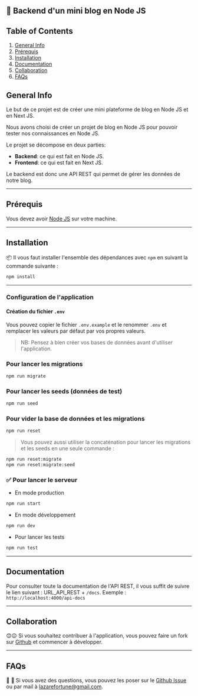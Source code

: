 ## 🌄 Backend d'un mini blog en Node JS

## Table of Contents

1. [General Info](#general-info)
2. [Prérequis](#prérequis)
3. [Installation](#installation)
4. [Documentation](#documentation)
5. [Collaboration](#collaboration)
6. [FAQs](#faqs)

## General Info

Le but de ce projet est de créer une mini plateforme de blog en Node JS et en Next JS.

Nous avons choisi de créer un projet de blog en Node JS pour pouvoir tester nos connaissances en Node JS.

Le projet se décompose en deux parties:

- **Backend**: ce qui est fait en Node JS.
- **Frontend**: ce qui est fait en Next JS.

Le backend est donc une API REST qui permet de gérer les données de notre blog.


---
## Prérequis

Vous devez avoir [Node JS](https://nodejs.org/en/) sur votre machine.

---
## Installation

📦 Il vous faut installer l'ensemble des dépendances avec `npm` en suivant la commande suivante :

```bash
npm install
```

---


### Configuration de l'application

#### Création du fichier `.env`

Vous pouvez copier le fichier `.env.example` et le renommer `.env` et remplacer les valeurs par défaut par vos propres valeurs.

> NB: Pensez à bien créer vos bases de données avant d'utiliser l'application.

### Pour lancer les migrations

```bash
npm run migrate
```

### Pour lancer les seeds (données de test)

```bash
npm run seed
```

### Pour vider la base de données et les migrations

```bash
npm run reset
```

> Vous pouvez aussi utiliser la concaténation pour lancer les migrations et les seeds en une seule commande :

```bash
npm run reset:migrate
npm run reset:migrate:seed
```

### ✅ Pour lancer le serveur

- En mode production

```bash
npm run start
```

- En mode développement

```bash
npm run dev
```

- Pour lancer les tests

```bash
npm run test
```

---

## Documentation

Pour consulter toute la documentation de l'API REST, il vous suffit de suivre le lien suivant : 
URL_API_REST + `/docs`.
Exemple : `http://localhost:4000/api-docs`


---

## Collaboration
😊😉
Si vous souhaitez contribuer à l'application, vous pouvez faire un fork sur [Github](https://github.com/lazarefortune/SupDeVinci-Projet-Blog-Backend/fork) et commencer à développer.

---
## FAQs
💬 💭 Si vous avez des questions, vous pouvez les poser sur le [Github Issue](https://github.com/lazarefortune/SupDeVinci-Projet-Blog-Backend/issues) ou par mail à <lazarefortune@gmail.com>.

